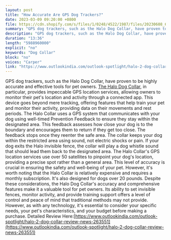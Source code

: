 ```yaml
---
layout: post
title: "How Accurate Are GPS Dog Trackers?"
date: 2023-03-09 09:20:00 +0800
file: https://cdn.shopify.com/s/files/1/0248/4522/1987/files/20230608_6.mp3?v=1686189442
summary: "GPS dog trackers, such as the Halo Dog Collar, have proven to be highly accurate and effective tools for pet owners. The Halo Dog Collar, in particular, provides impeccable GPS location services, allowing owners to monitor their pet's location and activity through a connected app. This device goes beyond mere tracking, offering features that help train your pet and monitor their activity, providing data on their movements and rest periods. The Halo Collar uses a GPS system that communicates with your dog using well-timed Prevention Feedback to ensure they stay within the designated area. This feedback assesses how close your dog is to the boundary and encourages them to return if they get too close. The feedback stops once they reenter the safe area. The collar keeps your dog within the restricted area using sound, not electric shocks or pain. If your dog exits the Halo invisible fence, the collar will play a dog whistle sound that should lead them back to the designated area. The Halo Collar's GPS location services use over 50 satellites to pinpoint your dog's location, providing a precise spot rather than a general area. This level of accuracy is crucial in ensuring the safety and well-being of your pet. However, it's worth noting that the Halo Collar is relatively expensive and requires a monthly subscription. It's also designed for dogs over 20 pounds. Despite these considerations, the Halo Dog Collar's accuracy and comprehensive features make it a valuable tool for pet owners. Its ability to set invisible fences, monitor activity, and provide training support offers a level of control and peace of mind that traditional methods may not provide. However, as with any technology, it's essential to consider your specific needs, your pet's characteristics, and your budget before making a purchase."
description: "GPS dog trackers, such as the Halo Dog Collar, have proven to be highly accurate and effective tools for pet owners. <a href='https://www.outlookindia.com/outlook-spotlight/halo-2-dog-collar-review-news-263551'>The Halo Dog Collar</a>, in particular, provides impeccable GPS location services, allowing owners to monitor their pet's location and activity through a connected app. This device goes beyond mere tracking, offering features that help train your pet and monitor their activity, providing data on their movements and rest periods. The Halo Collar uses a GPS system that communicates with your dog using well-timed Prevention Feedback to ensure they stay within the designated area. This feedback assesses how close your dog is to the boundary and encourages them to return if they get too close. The feedback stops once they reenter the safe area. The collar keeps your dog within the restricted area using sound, not electric shocks or pain. If your dog exits the Halo invisible fence, the collar will play a dog whistle sound that should lead them back to the designated area. The Halo Collar's GPS location services use over 50 satellites to pinpoint your dog's location, providing a precise spot rather than a general area. This level of accuracy is crucial in ensuring the safety and well-being of your pet. However, it's worth noting that the Halo Collar is relatively expensive and requires a monthly subscription. It's also designed for dogs over 20 pounds. Despite these considerations, the Halo Dog Collar's accuracy and comprehensive features make it a valuable tool for pet owners. Its ability to set invisible fences, monitor activity, and provide training support offers a level of control and peace of mind that traditional methods may not provide. However, as with any technology, it's essential to consider your specific needs, your pet's characteristics, and your budget before making a purchase. Detailed Review Here:<a href='https://www.outlookindia.com/outlook-spotlight/halo-2-dog-collar-review-news-263551'>https://www.outlookindia.com/outlook-spotlight/halo-2-dog-collar-review-news-263551</a> "
duration: "13:36"
length: "5988960000"
explicit: "no"
keywords: "Dog Collar"
block: "no"
voices: "Carper"
link: "https://www.outlookindia.com/outlook-spotlight/halo-2-dog-collar-review-news-263551"
---
```


GPS dog trackers, such as the Halo Dog Collar, have proven to be highly accurate and effective tools for pet owners. [The Halo Dog Collar](https://www.outlookindia.com/outlook-spotlight/halo-2-dog-collar-review-news-263551), in particular, provides impeccable GPS location services, allowing owners to monitor their pet's location and activity through a connected app. This device goes beyond mere tracking, offering features that help train your pet and monitor their activity, providing data on their movements and rest periods. The Halo Collar uses a GPS system that communicates with your dog using well-timed Prevention Feedback to ensure they stay within the designated area. This feedback assesses how close your dog is to the boundary and encourages them to return if they get too close. The feedback stops once they reenter the safe area. The collar keeps your dog within the restricted area using sound, not electric shocks or pain. If your dog exits the Halo invisible fence, the collar will play a dog whistle sound that should lead them back to the designated area. The Halo Collar's GPS location services use over 50 satellites to pinpoint your dog's location, providing a precise spot rather than a general area. This level of accuracy is crucial in ensuring the safety and well-being of your pet. However, it's worth noting that the Halo Collar is relatively expensive and requires a monthly subscription. It's also designed for dogs over 20 pounds. Despite these considerations, the Halo Dog Collar's accuracy and comprehensive features make it a valuable tool for pet owners. Its ability to set invisible fences, monitor activity, and provide training support offers a level of control and peace of mind that traditional methods may not provide. However, as with any technology, it's essential to consider your specific needs, your pet's characteristics, and your budget before making a purchase. Detailed Review Here:[https://www.outlookindia.com/outlook-spotlight/halo-2-dog-collar-review-news-263551](https://www.outlookindia.com/outlook-spotlight/halo-2-dog-collar-review-news-263551)
